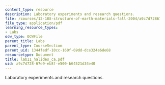 ```yaml
---
content_type: resource
description: Laboratory experiments and research questions.
file: /courses/12-108-structure-of-earth-materials-fall-2004/a9c7d72867e9eb8fe500b64521d34e40_lab11_halides_ca.pdf
file_type: application/pdf
learning_resource_types:
- Labs
ocw_type: OCWFile
parent_title: Labs
parent_type: CourseSection
parent_uid: 1344fedf-10cc-160f-69dd-dce324e6de68
resourcetype: Document
title: lab11_halides_ca.pdf
uid: a9c7d728-67e9-eb8f-e500-b64521d34e40
---
```

Laboratory experiments and research questions.

